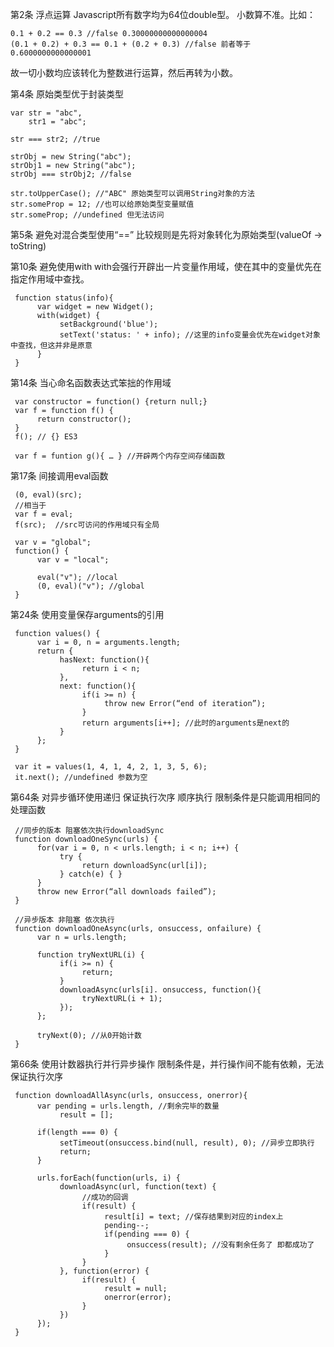 第2条 浮点运算
Javascript所有数字均为64位double型。
小数算不准。比如：

    0.1 + 0.2 == 0.3 //false 0.30000000000000004
    (0.1 + 0.2) + 0.3 == 0.1 + (0.2 + 0.3) //false 前者等于0.6000000000000001
   
故一切小数均应该转化为整数进行运算，然后再转为小数。

第4条 原始类型优于封装类型
   
    var str = "abc",
        str1 = "abc";
   
    str === str2; //true
   
    strObj = new String("abc");
    strObj1 = new String("abc");
    strObj === strObj2; //false
   
    str.toUpperCase(); //"ABC" 原始类型可以调用String对象的方法
    str.someProp = 12; //也可以给原始类型变量赋值
    str.someProp; //undefined 但无法访问
   
第5条 避免对混合类型使用“==”
    比较规则是先将对象转化为原始类型(valueOf -> toString)
   
第10条 避免使用with
     with会强行开辟出一片变量作用域，使在其中的变量优先在指定作用域中查找。

     function status(info){
          var widget = new Widget();
          with(widget) {
               setBackground('blue');
               setText('status: ' + info); //这里的info变量会优先在widget对象中查找，但这并非是原意
          }
     } 

第14条 当心命名函数表达式笨拙的作用域

     var constructor = function() {return null;}
     var f = function f() {
          return constructor();
     }
     f(); // {} ES3

     var f = funtion g(){ … } //开辟两个内存空间存储函数

第17条 间接调用eval函数

     (0, eval)(src); 
     //相当于
     var f = eval;
     f(src);  //src可访问的作用域只有全局

     var v = "global";
     function() {
          var v = "local";
          
          eval("v"); //local
          (0, eval)("v"); //global
     }
第24条 使用变量保存arguments的引用

     function values() {
          var i = 0, n = arguments.length;
          return {
               hasNext: function(){
                    return i < n;
               },
               next: function(){
                    if(i >= n) {
                         throw new Error(“end of iteration”);
                    }
                    return arguments[i++]; //此时的arguments是next的
               }
          };
     }

     var it = values(1, 4, 1, 4, 2, 1, 3, 5, 6);
     it.next(); //undefined 参数为空
第64条 对异步循环使用递归
     保证执行次序 顺序执行 限制条件是只能调用相同的处理函数

     //同步的版本 阻塞依次执行downloadSync
     function downloadOneSync(urls) {
          for(var i = 0, n < urls.length; i < n; i++) {
               try {
                    return downloadSync(url[i]);
               } catch(e) { }
          }
          throw new Error(“all downloads failed”);
     }
     
     //异步版本 非阻塞 依次执行
     function downloadOneAsync(urls, onsuccess, onfailure) {
          var n = urls.length;

          function tryNextURL(i) {
               if(i >= n) {
                    return;
               }
               downloadAsync(urls[i]. onsuccess, function(){
                    tryNextURL(i + 1);
               });
          };

          tryNext(0); //从0开始计数
     }
     
第66条 使用计数器执行并行异步操作
     限制条件是，并行操作间不能有依赖，无法保证执行次序

     function downloadAllAsync(urls, onsuccess, onerror){
          var pending = urls.length, //剩余完毕的数量
               result = [];

          if(length === 0) {
               setTimeout(onsuccess.bind(null, result), 0); //异步立即执行
               return;
          }

          urls.forEach(function(urls, i) {
               downloadAsync(url, function(text) {
                    //成功的回调
                    if(result) {
                         result[i] = text; //保存结果到对应的index上
                         pending--;
                         if(pending === 0) {
                              onsuccess(result); //没有剩余任务了 即都成功了
                         }
                    }
               }, function(error) {
                    if(result) {
                         result = null;
                         onerror(error);
                    }
               })
          });
     }


